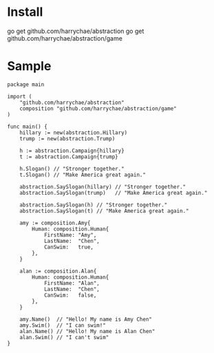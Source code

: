 # Install 
  go get github.com/harrychae/abstraction
   go get github.com/harrychae/abstraction/game

# Sample
 
	package main

	import (
		"github.com/harrychae/abstraction"
		composition "github.com/harrychae/abstraction/game"
	)

	func main() {
		hillary := new(abstraction.Hillary)
		trump := new(abstraction.Trump)

		h := abstraction.Campaign{hillary}
		t := abstraction.Campaign{trump}

		h.Slogan() // "Stronger together."
		t.Slogan() // "Make America great again."

		abstraction.SaySlogan(hillary) // "Stronger together."
		abstraction.SaySlogan(trump)   // "Make America great again."

		abstraction.SaySlogan(h) // "Stronger together."
		abstraction.SaySlogan(t) // "Make America great again."

		amy := composition.Amy{
			Human: composition.Human{
				FirstName: "Amy",
				LastName:  "Chen",
				CanSwim:   true,
			},
		}

		alan := composition.Alan{
			Human: composition.Human{
				FirstName: "Alan",
				LastName:  "Chen",
				CanSwim:   false,
			},
		}

		amy.Name()  // "Hello! My name is Amy Chen"
		amy.Swim()  // "I can swim!"
		alan.Name() // "Hello! My name is Alan Chen"
		alan.Swim() // "I can't swim"
	}
